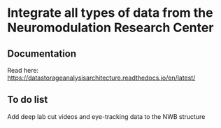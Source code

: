 

# Integrate all types of data from the Neuromodulation Research Center

## Documentation

Read here: https://datastorageanalysisarchitecture.readthedocs.io/en/latest/


## To do list
Add  deep lab cut videos and eye-tracking data to the NWB structure
